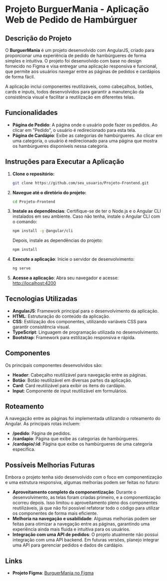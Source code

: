 # Projeto BurguerMania - Aplicação Web de Pedido de Hambúrguer

## Descrição do Projeto
O **BurguerMania** é um projeto desenvolvido com AngularJS, criado para proporcionar uma experiência de pedido de hambúrgueres de forma simples e intuitiva. O projeto foi desenvolvido com base no design fornecido no Figma e visa entregar uma aplicação responsiva e funcional, que permite aos usuários navegar entre as páginas de pedidos e cardápios de forma fácil.

A aplicação inclui componentes reutilizáveis, como cabeçalhos, botões, cards e inputs, todos desenvolvidos para garantir a manutenção da consistência visual e facilitar a reutilização em diferentes telas.

## Funcionalidades
- **Página de Pedido**: A página onde o usuário pode fazer os pedidos. Ao clicar em "Pedido", o usuário é redirecionado para esta tela.
- **Página de Cardápio**: Exibe as categorias de hambúrgueres. Ao clicar em uma categoria, o usuário é redirecionado para uma página que mostra os hambúrgueres disponíveis nessa categoria.
  
## Instruções para Executar a Aplicação
1. **Clone o repositório:**
   ```bash
   git clone https://github.com/seu_usuario/Projeto-Frontend.git
   ```

2. **Navegue até o diretório do projeto:**
   ```bash
   cd Projeto-Frontend
   ```

3. **Instale as dependências**: Certifique-se de ter o Node.js e o Angular CLI instalados em seu ambiente. Caso não tenha, instale o Angular CLI com o comando:
   ```bash
   npm install -g @angular/cli
   ```
   Depois, instale as dependências do projeto:
   ```bash
   npm install
   ```

4. **Execute a aplicação**: Inicie o servidor de desenvolvimento:
   ```bash
   ng serve
   ```

5. **Acesse a aplicação**: Abra seu navegador e acesse:
   [http://localhost:4200](http://localhost:4200)

## Tecnologias Utilizadas
- **AngularJS**: Framework principal para o desenvolvimento da aplicação.
- **HTML**: Estruturação do conteúdo da aplicação.
- **CSS**: Estilização dos componentes, utilizando variáveis CSS para garantir consistência visual.
- **TypeScript**: Linguagem de programação utilizada no desenvolvimento.
- **Bootstrap**: Framework para estilização responsiva e rápida.
  
## Componentes
Os principais componentes desenvolvidos são:
- **Header**: Cabeçalho reutilizável para navegação entre as páginas.
- **Botão**: Botão reutilizável em diversas partes da aplicação.
- **Card**: Card reutilizável para exibir os itens do cardápio.
- **Input**: Componente de input reutilizável em formulários.

## Roteamento
A navegação entre as páginas foi implementada utilizando o roteamento do Angular. As principais rotas incluem:
- **/pedido**: Página de pedidos.
- **/cardapio**: Página que exibe as categorias de hambúrgueres.
- **/cardapio/:id**: Página que exibe os hambúrgueres de uma categoria específica.

## Possíveis Melhorias Futuras
Embora o projeto tenha sido desenvolvido com o foco em componentização e uma estrutura responsiva, algumas melhorias podem ser feitas no futuro:
- **Aproveitamento completo da componentização**: Durante o desenvolvimento, as telas foram criadas primeiro, e a componentização ocorreu depois. Isso limitou o aproveitamento pleno dos componentes reutilizáveis, já que não foi possível refatorar todo o código para utilizar os componentes de forma mais eficiente.
- **Melhoria na navegação e usabilidade**: Algumas melhorias podem ser feitas para otimizar a navegação entre as páginas, garantindo uma experiência ainda mais fluida e intuitiva para os usuários.
- **Integração com uma API de pedidos**: O projeto atualmente não possui integração com uma API backend. Em futuras versões, planejo integrar uma API para gerenciar pedidos e dados de cardápio.

## Links
- **Projeto Figma**: [BurguerMania no Figma](https://www.figma.com/file/xyz123)
